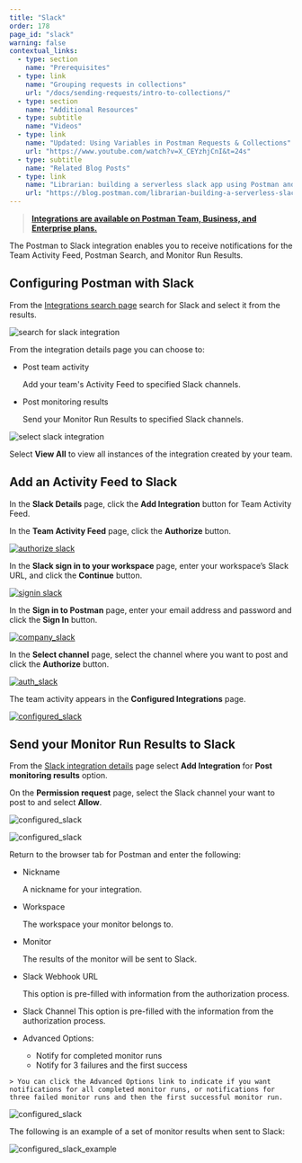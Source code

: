 ```yaml
---
title: "Slack"
order: 178
page_id: "slack"
warning: false
contextual_links:
  - type: section
    name: "Prerequisites"
  - type: link
    name: "Grouping requests in collections"
    url: "/docs/sending-requests/intro-to-collections/"
  - type: section
    name: "Additional Resources"
  - type: subtitle
    name: "Videos"
  - type: link
    name: "Updated: Using Variables in Postman Requests & Collections"
    url: "https://www.youtube.com/watch?v=X_CEYzhjCnI&t=24s"
  - type: subtitle
    name: "Related Blog Posts"
  - type: link
    name: "Librarian: building a serverless slack app using Postman and Airtable"
    url: "https://blog.postman.com/librarian-building-a-serverless-slack-app-using-postman-and-airtable/"
---
```


> **[Integrations are available on Postman Team, Business, and Enterprise plans.](https://www.postman.com/pricing/)**

The Postman to Slack integration enables you to receive notifications for the Team Activity Feed, Postman Search, and Monitor Run Results.

## Configuring Postman with Slack

From the [Integrations search page](https://go.postman.co/integrations/browse?category=all) search for Slack and select it from the results.

![search for slack integration](https://assets.postman.com/postman-docs/slack-search-all.jpg)

From the integration details page you can choose to:

* Post team activity

  Add your team's Activity Feed to specified Slack channels.

* Post monitoring results

  Send your Monitor Run Results to specified Slack channels.

![select slack integration](https://assets.postman.com/postman-docs/slack-post-monitoring-results.jpg)

Select **View All** to view all instances of the integration created by your team.

## Add an Activity Feed to Slack

In the **Slack Details** page, click the **Add Integration** button for Team Activity Feed.

In the **Team Activity Feed** page, click the **Authorize** button.

[![authorize slack](https://assets.postman.com/postman-docs/WS-integrations-slack-teamactivityfeed.png)](https://assets.postman.com/postman-docs/WS-integrations-slack-teamactivityfeed.png)

In the **Slack sign in to your workspace** page, enter your workspace’s Slack URL, and click the **Continue** button.

[![signin slack](https://assets.postman.com/postman-docs/WS-integrations-slack-signin.png)](https://assets.postman.com/postman-docs/WS-integrations-slack-signin.png)

In the **Sign in to Postman** page, enter your email address and password and click the **Sign In** button.

[![company_slack](https://assets.postman.com/postman-docs/WS-integrations-slack-signin-company.png)](https://assets.postman.com/postman-docs/WS-integrations-slack-signin-company.png)

In the **Select channel** page, select the channel where you want to post and click the **Authorize** button.

[![auth_slack](https://assets.postman.com/postman-docs/WS-integrations-slack-identity.png)](https://assets.postman.com/postman-docs/WS-integrations-slack-identity.png)

The team activity appears in the **Configured Integrations** page.

[![configured_slack](https://assets.postman.com/postman-docs/WS-integrations-slack-configured.png)](https://assets.postman.com/postman-docs/WS-integrations-slack-configured.png)

## Send your Monitor Run Results to Slack

From the [Slack integration details](https://postman.postman.co/integrations/service/slack) page select **Add Integration** for **Post monitoring results** option.

On the **Permission request** page, select the Slack channel your want to post to and select **Allow**.

![configured_slack](https://assets.postman.com/postman-docs/slack-post-monitoring-results-permission.jpg)

![configured_slack](https://assets.postman.com/postman-docs/slack-post-monitoring-results-authorized.jpg)

Return to the browser tab for Postman and enter the following:

* Nickname

  A nickname for your integration.

* Workspace

  The workspace your monitor belongs to.

* Monitor

  The results of the monitor will be sent to Slack.

* Slack Webhook URL

  This option is pre-filled with information from the authorization process.

* Slack Channel
  This option is pre-filled with the information from the authorization process.

* Advanced Options:

    * Notify for completed monitor runs
    * Notify for 3 failures and the first success
>
    > You can click the Advanced Options link to indicate if you want notifications for all completed monitor runs, or notifications for three failed monitor runs and then the first successful monitor run.

![configured_slack](https://assets.postman.com/postman-docs/slack-post-monitoring-results-save-config.jpg)

The following is an example of a set of monitor results when sent to Slack:

![configured_slack_example](https://assets.postman.com/postman-docs/slack-post-monitoring-results-example.jpg)
